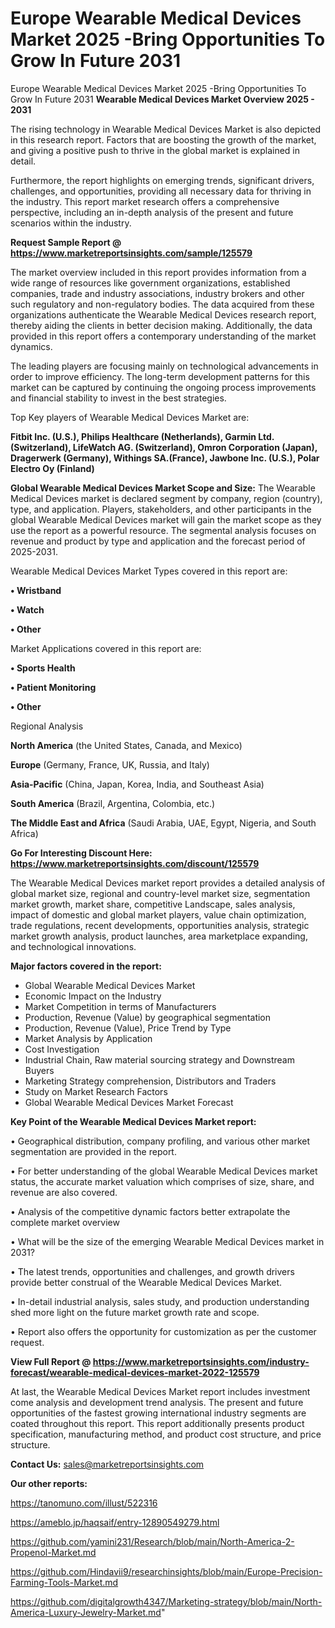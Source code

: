 # Europe Wearable Medical Devices Market 2025 -Bring Opportunities To Grow In Future 2031
Europe Wearable Medical Devices Market 2025 -Bring Opportunities To Grow In Future 2031
<Strong> Wearable Medical Devices Market Overview 2025 - 2031</strong>

The rising technology in Wearable Medical Devices Market is also depicted in this research report. Factors that are boosting the growth of the market, and giving a positive push to thrive in the global market is explained in detail.

Furthermore, the report highlights on emerging trends, significant drivers, challenges, and opportunities, providing all necessary data for thriving in the industry. This report market research offers a comprehensive perspective, including an in-depth analysis of the present and future scenarios within the industry.

<strong>Request Sample Report @ <a href=https://www.marketreportsinsights.com/sample/125579>https://www.marketreportsinsights.com/sample/125579</a></strong>

The market overview included in this report provides information from a wide range of resources like government organizations, established companies, trade and industry associations, industry brokers and other such regulatory and non-regulatory bodies. The data acquired from these organizations authenticate the Wearable Medical Devices research report, thereby aiding the clients in better decision making. Additionally, the data provided in this report offers a contemporary understanding of the market dynamics.

The leading players are focusing mainly on technological advancements in order to improve efficiency. The long-term development patterns for this market can be captured by continuing the ongoing process improvements and financial stability to invest in the best strategies.

Top Key players of Wearable Medical Devices Market are:

<strong>Fitbit Inc. (U.S.), Philips Healthcare (Netherlands), Garmin Ltd. (Switzerland), LifeWatch AG. (Switzerland), Omron Corporation (Japan), Dragerwerk (Germany), Withings SA.(France), Jawbone Inc. (U.S.), Polar Electro Oy (Finland)</strong>

<strong><b>Global Wearable Medical Devices Market Scope and Size:</b></strong>
The Wearable Medical Devices market is declared segment by company, region (country), type, and application. Players, stakeholders, and other participants in the global Wearable Medical Devices market will gain the market scope as they use the report as a powerful resource. The segmental analysis focuses on revenue and product by type and application and the forecast period of 2025-2031.

Wearable Medical Devices Market Types covered in this report are:

<strong>• Wristband

• Watch

• Other</strong>

Market Applications covered in this report are:

<strong>• Sports Health

• Patient Monitoring

• Other</strong> 

Regional Analysis

<strong>North America</strong> (the United States, Canada, and Mexico)

<strong>Europe</strong> (Germany, France, UK, Russia, and Italy)

<strong>Asia-Pacific</strong> (China, Japan, Korea, India, and Southeast Asia)

<strong>South America</strong> (Brazil, Argentina, Colombia, etc.)

<strong>The Middle East and Africa</strong> (Saudi Arabia, UAE, Egypt, Nigeria, and South Africa)

<strong>Go For Interesting Discount Here: <a href=https://www.marketreportsinsights.com/discount/125579>https://www.marketreportsinsights.com/discount/125579</a></strong>

The Wearable Medical Devices market report provides a detailed analysis of global market size, regional and country-level market size, segmentation market growth, market share, competitive Landscape, sales analysis, impact of domestic and global market players, value chain optimization, trade regulations, recent developments, opportunities analysis, strategic market growth analysis, product launches, area marketplace expanding, and technological innovations.

<strong><b>Major factors covered in the report:</b></strong>
<ul>
  <li>Global Wearable Medical Devices Market </li>
  <li>Economic Impact on the Industry</li>
  <li>Market Competition in terms of Manufacturers</li>
  <li>Production, Revenue (Value) by geographical segmentation</li>
  <li>Production, Revenue (Value), Price Trend by Type</li>
  <li>Market Analysis by Application</li>
  <li>Cost Investigation</li>
  <li>Industrial Chain, Raw material sourcing strategy and Downstream Buyers</li>
  <li>Marketing Strategy comprehension, Distributors and Traders</li>
  <li>Study on Market Research Factors</li>
  <li>Global Wearable Medical Devices Market Forecast</li>
</ul>

<strong><b>Key Point of the Wearable Medical Devices Market report:</b></strong>

• Geographical distribution, company profiling, and various other market segmentation are provided in the report.

• For better understanding of the global Wearable Medical Devices market status, the accurate market valuation which comprises of size, share, and revenue are also covered.

• Analysis of the competitive dynamic factors better extrapolate the complete market overview

• What will be the size of the emerging Wearable Medical Devices market in 2031?

• The latest trends, opportunities and challenges, and growth drivers provide better construal of the Wearable Medical Devices Market.

• In-detail industrial analysis, sales study, and production understanding shed more light on the future market growth rate and scope.

• Report also offers the opportunity for customization as per the customer request.

<strong><b>View Full Report @ <a href=https://www.marketreportsinsights.com/industry-forecast/wearable-medical-devices-market-2022-125579>https://www.marketreportsinsights.com/industry-forecast/wearable-medical-devices-market-2022-125579</a></b></strong>


At last, the Wearable Medical Devices Market report includes investment come analysis and development trend analysis. The present and future opportunities of the fastest growing international industry segments are coated throughout this report. This report additionally presents product specification, manufacturing method, and product cost structure, and price structure.

<strong>Contact Us:</strong>
sales@marketreportsinsights.com

<strong>Our other reports:</strong>

<a href=https://tanomuno.com/illust/522316>https://tanomuno.com/illust/522316</a>

<a href=https://ameblo.jp/haqsaif/entry-12890549279.html>https://ameblo.jp/haqsaif/entry-12890549279.html</a>

<a href=https://github.com/yamini231/Research/blob/main/North-America-2-Propenol-Market.md>https://github.com/yamini231/Research/blob/main/North-America-2-Propenol-Market.md</a>

<a href=https://github.com/Hindavii9/researchinsights/blob/main/Europe-Precision-Farming-Tools-Market.md>https://github.com/Hindavii9/researchinsights/blob/main/Europe-Precision-Farming-Tools-Market.md</a>

<a href=https://github.com/digitalgrowth4347/Marketing-strategy/blob/main/North-America-Luxury-Jewelry-Market.md>https://github.com/digitalgrowth4347/Marketing-strategy/blob/main/North-America-Luxury-Jewelry-Market.md</a>"
